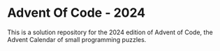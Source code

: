 # Advent Of Code - 2024
This is a solution repository for the 2024 edition of Advent of Code, the Advent Calendar of small programming puzzles.
